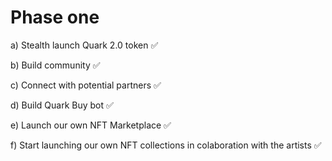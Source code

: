 # Phase one

a) Stealth launch Quark 2.0 token ✅

b) Build community ✅

c) Connect with potential partners ✅

d) Build Quark Buy bot ✅

e) Launch our own NFT Marketplace ✅

f) Start launching our own NFT collections in colaboration with the artists ✅

